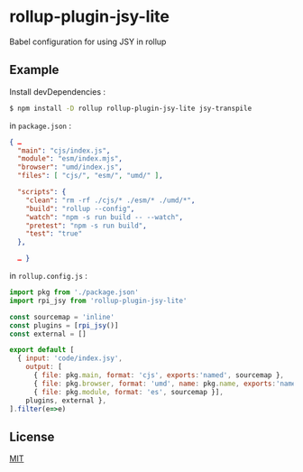 # rollup-plugin-jsy-lite

Babel configuration for using JSY in rollup

## Example

Install devDependencies :

```bash
$ npm install -D rollup rollup-plugin-jsy-lite jsy-transpile
```

in `package.json` :
```json
{ …
  "main": "cjs/index.js",
  "module": "esm/index.mjs",
  "browser": "umd/index.js",
  "files": [ "cjs/", "esm/", "umd/" ],

  "scripts": {
    "clean": "rm -rf ./cjs/* ./esm/* ./umd/*",
    "build": "rollup --config",
    "watch": "npm -s run build -- --watch",
    "pretest": "npm -s run build",
    "test": "true"
  },

  … }
```

in `rollup.config.js` :

```javascript
import pkg from './package.json'
import rpi_jsy from 'rollup-plugin-jsy-lite'

const sourcemap = 'inline'
const plugins = [rpi_jsy()]
const external = []

export default [
  { input: 'code/index.jsy',
    output: [
      { file: pkg.main, format: 'cjs', exports:'named', sourcemap },
      { file: pkg.browser, format: 'umd', name: pkg.name, exports:'named', sourcemap },
      { file: pkg.module, format: 'es', sourcemap }],
    plugins, external },
].filter(e=>e)
```

## License

[MIT](LICENSE)
